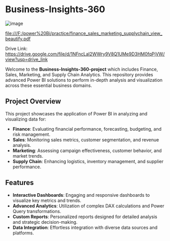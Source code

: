 # Business-Insights-360
![image](https://github.com/user-attachments/assets/2227d825-f9fc-4b85-98b4-8438d461e5ad)

[file:///F:/power%20Bi/practice/finance_sales_marketing_supplychain_view_beautify.pdf](https://github.com/fariarahman93/Business-Insights-360/blob/main/finance_sales_marketing_supplychain_view_beautify.pdf)

Drive Link: https://drive.google.com/file/d/1NFncLaI2WWry9V8Q1UMe9D3HM0fqPjVW/view?usp=drive_link

Welcome to the **Business-Insights-360-project** which includes Finance, Sales, Marketing, and Supply Chain Analytics. This repository provides advanced Power BI solutions to perform in-depth analysis and visualization across these essential business domains.

## Project Overview

This project showcases the application of Power BI in analyzing and visualizing data for:

- **Finance**: Evaluating financial performance, forecasting, budgeting, and risk management.
- **Sales**: Monitoring sales metrics, customer segmentation, and revenue analysis.
- **Marketing**: Assessing campaign effectiveness, customer behavior, and market trends.
- **Supply Chain**: Enhancing logistics, inventory management, and supplier performance.

## Features

- **Interactive Dashboards**: Engaging and responsive dashboards to visualize key metrics and trends.
- **Advanced Analytics**: Utilization of complex DAX calculations and Power Query transformations.
- **Custom Reports**: Personalized reports designed for detailed analysis and strategic decision-making.
- **Data Integration**: Effortless integration with diverse data sources and platforms.

